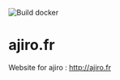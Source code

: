 ![Build docker](https://img.shields.io/docker/build/ajiro/ajiro.fr.svg)

# ajiro.fr
Website for ajiro : http://ajiro.fr
